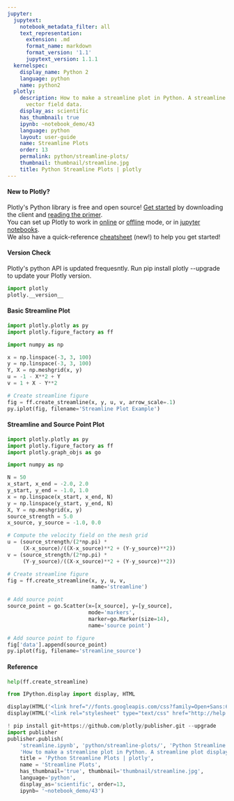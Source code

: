 ```yaml
---
jupyter:
  jupytext:
    notebook_metadata_filter: all
    text_representation:
      extension: .md
      format_name: markdown
      format_version: '1.1'
      jupytext_version: 1.1.1
  kernelspec:
    display_name: Python 2
    language: python
    name: python2
  plotly:
    description: How to make a streamline plot in Python. A streamline plot displays
      vector field data.
    display_as: scientific
    has_thumbnail: true
    ipynb: ~notebook_demo/43
    language: python
    layout: user-guide
    name: Streamline Plots
    order: 13
    permalink: python/streamline-plots/
    thumbnail: thumbnail/streamline.jpg
    title: Python Streamline Plots | plotly
---
```


<!-- #region {"deletable": true, "editable": true} -->
#### New to Plotly?
Plotly's Python library is free and open source! [Get started](https://plot.ly/python/getting-started/) by downloading the client and [reading the primer](https://plot.ly/python/getting-started/).
<br>You can set up Plotly to work in [online](https://plot.ly/python/getting-started/#initialization-for-online-plotting) or [offline](https://plot.ly/python/getting-started/#initialization-for-offline-plotting) mode, or in [jupyter notebooks](https://plot.ly/python/getting-started/#start-plotting-online).
<br>We also have a quick-reference [cheatsheet](https://images.plot.ly/plotly-documentation/images/python_cheat_sheet.pdf) (new!) to help you get started!
#### Version Check
Plotly's python API is updated frequesntly. Run pip install plotly --upgrade to update your Plotly version.
<!-- #endregion -->

```python deletable=true editable=true
import plotly
plotly.__version__
```

<!-- #region {"deletable": true, "editable": true} -->
#### Basic Streamline Plot
<!-- #endregion -->

```python deletable=true editable=true
import plotly.plotly as py
import plotly.figure_factory as ff

import numpy as np

x = np.linspace(-3, 3, 100)
y = np.linspace(-3, 3, 100)
Y, X = np.meshgrid(x, y)
u = -1 - X**2 + Y
v = 1 + X - Y**2

# Create streamline figure
fig = ff.create_streamline(x, y, u, v, arrow_scale=.1)
py.iplot(fig, filename='Streamline Plot Example')
```

<!-- #region {"deletable": true, "editable": true} -->
#### Streamline and Source Point Plot
<!-- #endregion -->

```python deletable=true editable=true
import plotly.plotly as py
import plotly.figure_factory as ff
import plotly.graph_objs as go

import numpy as np

N = 50
x_start, x_end = -2.0, 2.0
y_start, y_end = -1.0, 1.0
x = np.linspace(x_start, x_end, N)
y = np.linspace(y_start, y_end, N)
X, Y = np.meshgrid(x, y)
source_strength = 5.0
x_source, y_source = -1.0, 0.0

# Compute the velocity field on the mesh grid
u = (source_strength/(2*np.pi) *
     (X-x_source)/((X-x_source)**2 + (Y-y_source)**2))
v = (source_strength/(2*np.pi) *
     (Y-y_source)/((X-x_source)**2 + (Y-y_source)**2))

# Create streamline figure
fig = ff.create_streamline(x, y, u, v,
                           name='streamline')

# Add source point
source_point = go.Scatter(x=[x_source], y=[y_source],
                          mode='markers',
                          marker=go.Marker(size=14),
                          name='source point')

# Add source point to figure
fig['data'].append(source_point)
py.iplot(fig, filename='streamline_source')
```

<!-- #region {"deletable": true, "editable": true} -->
#### Reference
<!-- #endregion -->

```python deletable=true editable=true
help(ff.create_streamline)
```

```python deletable=true editable=true
from IPython.display import display, HTML

display(HTML('<link href="//fonts.googleapis.com/css?family=Open+Sans:600,400,300,200|Inconsolata|Ubuntu+Mono:400,700" rel="stylesheet" type="text/css" />'))
display(HTML('<link rel="stylesheet" type="text/css" href="http://help.plot.ly/documentation/all_static/css/ipython-notebook-custom.css">'))

! pip install git+https://github.com/plotly/publisher.git --upgrade
import publisher
publisher.publish(
    'streamline.ipynb', 'python/streamline-plots/', 'Python Streamline Plots | plotly',
    'How to make a streamline plot in Python. A streamline plot displays vector field data. ',
    title = 'Python Streamline Plots | plotly',
    name = 'Streamline Plots',
    has_thumbnail='true', thumbnail='thumbnail/streamline.jpg',
    language='python',
    display_as='scientific', order=13,
    ipynb= '~notebook_demo/43')
```

```python deletable=true editable=true

```

